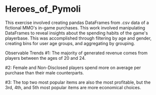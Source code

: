 # Heroes_of_Pymoli
This exercise involved creating pandas DataFrames from .csv data of a fictional MMO's in-game purchases. This work involved manipulating DataFrames to reveal insights about the spending habits of the game's playerbase. This was accomplished through filtering by age and gender, creating bins for user age groups, and aggregating by grouping.

Observable Trends
#1: The majority of generated revenue comes from players between the ages of 20 and 24.

#2: Female and Non-Disclosed players spend more on average per purchase than their male counterparts.

#3: The top two most popular items are also the most profitable, but the 3rd, 4th, and 5th most popular items are more economical choices.
